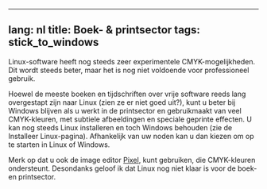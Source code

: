 
---
lang: nl
title: Boek- & printsector
tags: stick_to_windows
---

Linux-software heeft nog steeds zeer experimentele CMYK-mogelijkheden. Dit wordt steeds beter, maar het is nog niet voldoende voor professioneel gebruik.

Hoewel de meeste boeken en tijdschriften over vrije software reeds lang overgestapt zijn naar Linux (zien ze er niet goed uit?), kunt u beter bij Windows blijven als u werkt in de printsector en gebruikmaakt van veel CMYK-kleuren, met subtiele afbeeldingen en speciale geprinte effecten. U kan nog steeds Linux installeren en toch Windows behouden (zie de Installeer Linux-pagina). Afhankelijk van uw noden kan u dan kiezen om op te starten in Linux of Windows.

Merk op dat u ook de image editor <a href="http://www.kanzelsberger.com/pixel/">Pixel</a>, kunt gebruiken, die CMYK-kleuren ondersteunt. Desondanks geloof ik dat Linux nog niet klaar is voor de boek- en printsector.

